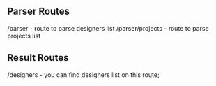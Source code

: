
## Parser Routes

/parser - route to parse designers list
/parser/projects - route to parse projects list

## Result Routes

/designers - you can find designers list on this route;
